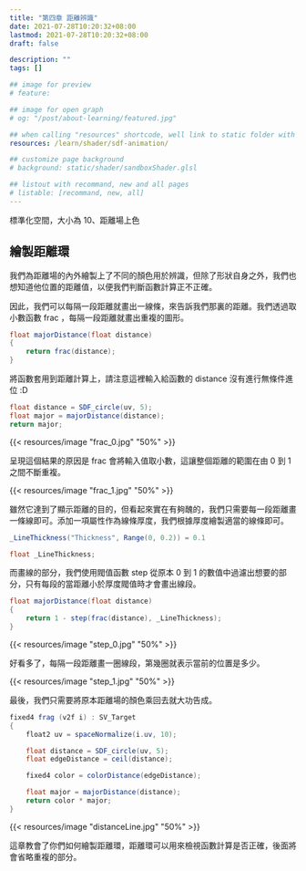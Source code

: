 ```yaml
---
title: "第四章 距離辨識"
date: 2021-07-28T10:20:32+08:00
lastmod: 2021-07-28T10:20:32+08:00
draft: false

description: ""
tags: []

## image for preview
# feature: 

## image for open graph
# og: "/post/about-learning/featured.jpg"

## when calling "resources" shortcode, well link to static folder with this path 
resources: /learn/shader/sdf-animation/

## customize page background
# background: static/shader/sandboxShader.glsl

## listout with recommand, new and all pages
# listable: [recommand, new, all]
---
```


標準化空間，大小為 10、距離場上色

## 繪製距離環

我們為距離場的內外繪製上了不同的顏色用於辨識，但除了形狀自身之外，我們也想知道他位置的距離值，以便我們判斷函數計算正不正確。

因此，我們可以每隔一段距離就畫出一線條，來告訴我們那裏的距離。我們透過取小數函數 frac ，每隔一段距離就畫出重複的圖形。

```csharp
float majorDistance(float distance)
{
    return frac(distance);
}
```

將函數套用到距離計算上，請注意這裡輸入給函數的 distance 沒有進行無條件進位 :D

```csharp
float distance = SDF_circle(uv, 5);
float major = majorDistance(distance);
return major;
```

{{< resources/image "frac_0.jpg" "50%" >}}

呈現這個結果的原因是 frac 會將輸入值取小數，這讓整個距離的範圍在由 0 到 1 之間不斷重複。

{{< resources/image "frac_1.jpg" "50%" >}}

雖然它達到了顯示距離的目的，但看起來實在有夠醜的，我們只需要每一段距離畫一條線即可。添加一項屬性作為線條厚度，我們根據厚度繪製適當的線條即可。

```csharp
_LineThickness("Thickness", Range(0, 0.2)) = 0.1
```

```csharp
float _LineThickness;
```

而畫線的部分，我們使用閥值函數 step 從原本 0 到 1 的數值中過濾出想要的部分，只有每段的當距離小於厚度閥值時才會畫出線段。

```csharp
float majorDistance(float distance)
{
    return 1 - step(frac(distance), _LineThickness);
}
```

{{< resources/image "step_0.jpg" "50%" >}}

好看多了，每隔一段距離畫一圈線段，第幾圈就表示當前的位置是多少。

{{< resources/image "step_1.jpg" "50%" >}}

最後，我們只需要將原本距離場的顏色乘回去就大功告成。

```csharp
fixed4 frag (v2f i) : SV_Target
{
    float2 uv = spaceNormalize(i.uv, 10);

    float distance = SDF_circle(uv, 5);
    float edgeDistance = ceil(distance);

    fixed4 color = colorDistance(edgeDistance);

    float major = majorDistance(distance);
    return color * major;
}
```

{{< resources/image "distanceLine.jpg" "50%" >}}

這章教會了你們如何繪製距離環，距離環可以用來檢視函數計算是否正確，後面將會省略重複的部分。
